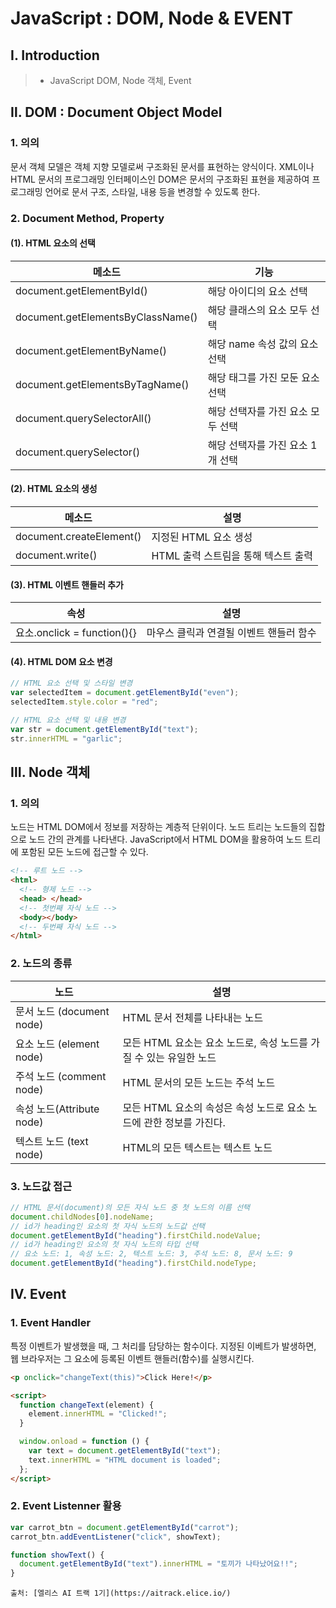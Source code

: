 # JavaScript : DOM, Node & EVENT

## Ⅰ. Introduction

> - JavaScript DOM, Node 객체, Event

## Ⅱ. DOM : Document Object Model

### 1. 의의

문서 객체 모델은 객체 지향 모델로써 구조화된 문서를 표현하는 양식이다. XML이나 HTML 문서의 프로그래밍 인터페이스인 DOM은 문서의 구조화된 표현을 제공하여 프로그래밍 언어로 문서 구조, 스타일, 내용 등을 변경할 수 있도록 한다.

### 2. Document Method, Property

#### (1). HTML 요소의 선택

| 메소드                            | 기능                              |
| --------------------------------- | --------------------------------- |
| document.getElementById()         | 해당 아이디의 요소 선택           |
| document.getElementsByClassName() | 해당 클래스의 요소 모두 선택      |
| document.getElementByName()       | 해당 name 속성 값의 요소 선택     |
| document.getElementsByTagName()   | 해당 태그를 가진 모둔 요소 선택   |
| document.querySelectorAll()       | 해당 선택자를 가진 요소 모두 선택 |
| document.querySelector()          | 해당 선택자를 가진 요소 1개 선택  |

#### (2). HTML 요소의 생성

| 메소드                   | 설명                                |
| ------------------------ | ----------------------------------- |
| document.createElement() | 지정된 HTML 요소 생성               |
| document.write()         | HTML 출력 스트림을 통해 텍스트 출력 |

#### (3). HTML 이벤트 핸들러 추가

| 속성                        | 설명                                    |
| --------------------------- | --------------------------------------- |
| 요소.onclick = function(){} | 마우스 클릭과 연결될 이벤트 핸들러 함수 |

#### (4). HTML DOM 요소 변경

```javascript
// HTML 요소 선택 및 스타일 변경
var selectedItem = document.getElementById("even");
selectedItem.style.color = "red";

// HTML 요소 선택 및 내용 변경
var str = document.getElementById("text");
str.innerHTML = "garlic";
```

## Ⅲ. Node 객체

### 1. 의의

노드는 HTML DOM에서 정보를 저장하는 계층적 단위이다. 노드 트리는 노드들의 집합으로 노드 간의 관계를 나타낸다. JavaScript에서 HTML DOM을 활용하여 노드 트리에 포함된 모든 노드에 접근할 수 있다.

```html
<!-- 루트 노드 -->
<html>
  <!-- 형제 노드 -->
  <head> </head>
  <!-- 첫번째 자식 노드 -->
  <body></body>
  <!-- 두번째 자식 노드 -->
</html>
```

### 2. 노드의 종류

| 노드                      | 설명                                                                |
| ------------------------- | ------------------------------------------------------------------- |
| 문서 노드 (document node) | HTML 문서 전체를 나타내는 노드                                      |
| 요소 노드 (element node)  | 모든 HTML 요소는 요소 노드로, 속성 노드를 가질 수 있는 유일한 노드  |
| 주석 노드 (comment node)  | HTML 문서의 모든 노드는 주석 노드                                   |
| 속성 노드(Attribute node) | 모든 HTML 요소의 속성은 속성 노드로 요소 노드에 관한 정보를 가진다. |
| 텍스트 노드 (text node)   | HTML의 모든 텍스트는 텍스트 노드                                    |

### 3. 노드값 접근

```javascript
// HTML 문서(document)의 모든 자식 노드 중 첫 노드의 이름 선택
document.childNodes[0].nodeName;
// id가 heading인 요소의 첫 자식 노드의 노드값 선택
document.getElementById("heading").firstChild.nodeValue;
// id가 heading인 요소의 첫 자식 노드의 타입 선택
// 요소 노드: 1, 속성 노드: 2, 텍스트 노드: 3, 주석 노드: 8, 문서 노드: 9
document.getElementById("heading").firstChild.nodeType;
```

## Ⅳ. Event

### 1. Event Handler

특정 이벤트가 발생했을 때, 그 처리를 담당하는 함수이다. 지정된 이베트가 발생하면, 웹 브라우저는 그 요소에 등록된 이벤트 핸들러(함수)를 실행시킨다.

```html
<p onclick="changeText(this)">Click Here!</p>

<script>
  function changeText(element) {
    element.innerHTML = "Clicked!";
  }

  window.onload = function () {
    var text = document.getElementById("text");
    text.innerHTML = "HTML document is loaded";
  };
</script>
```

### 2. Event Listenner 활용

```javascript
var carrot_btn = document.getElementById("carrot");
carrot_btn.addEventListener("click", showText);

function showText() {
  document.getElementById("text").innerHTML = "토끼가 나타났어요!!";
}
```

```
출처: [엘리스 AI 트랙 1기](https://aitrack.elice.io/)
```
